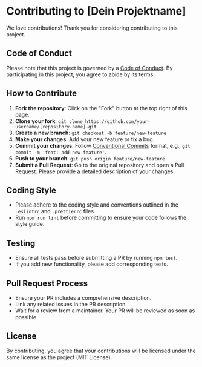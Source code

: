 # Contributing to [Dein Projektname]

We love contributions! Thank you for considering contributing to this project.

## Code of Conduct

Please note that this project is governed by a [Code of Conduct](CODE_OF_CONDUCT.md). By participating in this project, you agree to abide by its terms.

## How to Contribute

1. **Fork the repository**: Click on the "Fork" button at the top right of this page.
2. **Clone your fork**: `git clone https://github.com/your-username/[repository-name].git`
3. **Create a new branch**: `git checkout -b feature/new-feature`
4. **Make your changes**: Add your new feature or fix a bug.
5. **Commit your changes**: Follow [Conventional Commits](https://www.conventionalcommits.org/en/v1.0.0/) format, e.g., `git commit -m 'feat: add new feature'`.
6. **Push to your branch**: `git push origin feature/new-feature`
7. **Submit a Pull Request**: Go to the original repository and open a Pull Request. Please provide a detailed description of your changes.

## Coding Style

- Please adhere to the coding style and conventions outlined in the `.eslintrc` and `.prettierrc` files.
- Run `npm run lint` before committing to ensure your code follows the style guide.

## Testing

- Ensure all tests pass before submitting a PR by running `npm test`.
- If you add new functionality, please add corresponding tests.

## Pull Request Process

- Ensure your PR includes a comprehensive description.
- Link any related issues in the PR description.
- Wait for a review from a maintainer. Your PR will be reviewed as soon as possible.

## License

By contributing, you agree that your contributions will be licensed under the same license as the project (MIT License).
